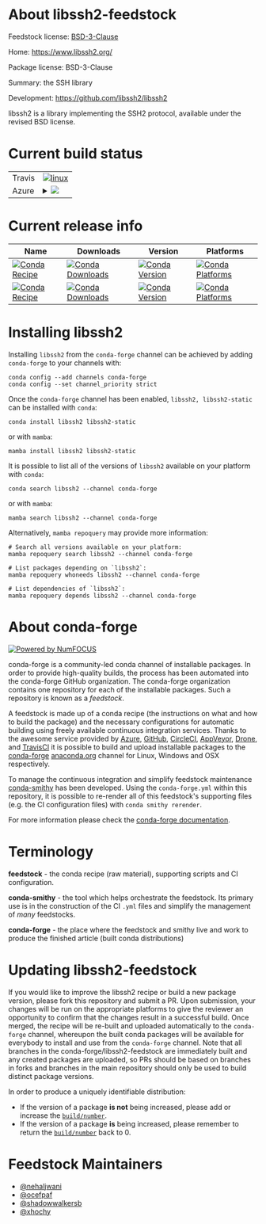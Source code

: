 About libssh2-feedstock
=======================

Feedstock license: [BSD-3-Clause](https://github.com/conda-forge/libssh2-feedstock/blob/main/LICENSE.txt)

Home: https://www.libssh2.org/

Package license: BSD-3-Clause

Summary: the SSH library

Development: https://github.com/libssh2/libssh2

libssh2 is a library implementing the SSH2 protocol, available under the revised BSD license.


Current build status
====================


<table><tr>
    <td>Travis</td>
    <td>
      <a href="https://app.travis-ci.com/conda-forge/libssh2-feedstock">
        <img alt="linux" src="https://img.shields.io/travis/com/conda-forge/libssh2-feedstock/main.svg?label=Linux">
      </a>
    </td>
  </tr>
    
  <tr>
    <td>Azure</td>
    <td>
      <details>
        <summary>
          <a href="https://dev.azure.com/conda-forge/feedstock-builds/_build/latest?definitionId=573&branchName=main">
            <img src="https://dev.azure.com/conda-forge/feedstock-builds/_apis/build/status/libssh2-feedstock?branchName=main">
          </a>
        </summary>
        <table>
          <thead><tr><th>Variant</th><th>Status</th></tr></thead>
          <tbody><tr>
              <td>linux_64</td>
              <td>
                <a href="https://dev.azure.com/conda-forge/feedstock-builds/_build/latest?definitionId=573&branchName=main">
                  <img src="https://dev.azure.com/conda-forge/feedstock-builds/_apis/build/status/libssh2-feedstock?branchName=main&jobName=linux&configuration=linux%20linux_64_" alt="variant">
                </a>
              </td>
            </tr><tr>
              <td>linux_aarch64</td>
              <td>
                <a href="https://dev.azure.com/conda-forge/feedstock-builds/_build/latest?definitionId=573&branchName=main">
                  <img src="https://dev.azure.com/conda-forge/feedstock-builds/_apis/build/status/libssh2-feedstock?branchName=main&jobName=linux&configuration=linux%20linux_aarch64_" alt="variant">
                </a>
              </td>
            </tr><tr>
              <td>linux_ppc64le</td>
              <td>
                <a href="https://dev.azure.com/conda-forge/feedstock-builds/_build/latest?definitionId=573&branchName=main">
                  <img src="https://dev.azure.com/conda-forge/feedstock-builds/_apis/build/status/libssh2-feedstock?branchName=main&jobName=linux&configuration=linux%20linux_ppc64le_" alt="variant">
                </a>
              </td>
            </tr><tr>
              <td>osx_64</td>
              <td>
                <a href="https://dev.azure.com/conda-forge/feedstock-builds/_build/latest?definitionId=573&branchName=main">
                  <img src="https://dev.azure.com/conda-forge/feedstock-builds/_apis/build/status/libssh2-feedstock?branchName=main&jobName=osx&configuration=osx%20osx_64_" alt="variant">
                </a>
              </td>
            </tr><tr>
              <td>osx_arm64</td>
              <td>
                <a href="https://dev.azure.com/conda-forge/feedstock-builds/_build/latest?definitionId=573&branchName=main">
                  <img src="https://dev.azure.com/conda-forge/feedstock-builds/_apis/build/status/libssh2-feedstock?branchName=main&jobName=osx&configuration=osx%20osx_arm64_" alt="variant">
                </a>
              </td>
            </tr><tr>
              <td>win_64</td>
              <td>
                <a href="https://dev.azure.com/conda-forge/feedstock-builds/_build/latest?definitionId=573&branchName=main">
                  <img src="https://dev.azure.com/conda-forge/feedstock-builds/_apis/build/status/libssh2-feedstock?branchName=main&jobName=win&configuration=win%20win_64_" alt="variant">
                </a>
              </td>
            </tr>
          </tbody>
        </table>
      </details>
    </td>
  </tr>
</table>

Current release info
====================

| Name | Downloads | Version | Platforms |
| --- | --- | --- | --- |
| [![Conda Recipe](https://img.shields.io/badge/recipe-libssh2-green.svg)](https://anaconda.org/conda-forge/libssh2) | [![Conda Downloads](https://img.shields.io/conda/dn/conda-forge/libssh2.svg)](https://anaconda.org/conda-forge/libssh2) | [![Conda Version](https://img.shields.io/conda/vn/conda-forge/libssh2.svg)](https://anaconda.org/conda-forge/libssh2) | [![Conda Platforms](https://img.shields.io/conda/pn/conda-forge/libssh2.svg)](https://anaconda.org/conda-forge/libssh2) |
| [![Conda Recipe](https://img.shields.io/badge/recipe-libssh2--static-green.svg)](https://anaconda.org/conda-forge/libssh2-static) | [![Conda Downloads](https://img.shields.io/conda/dn/conda-forge/libssh2-static.svg)](https://anaconda.org/conda-forge/libssh2-static) | [![Conda Version](https://img.shields.io/conda/vn/conda-forge/libssh2-static.svg)](https://anaconda.org/conda-forge/libssh2-static) | [![Conda Platforms](https://img.shields.io/conda/pn/conda-forge/libssh2-static.svg)](https://anaconda.org/conda-forge/libssh2-static) |

Installing libssh2
==================

Installing `libssh2` from the `conda-forge` channel can be achieved by adding `conda-forge` to your channels with:

```
conda config --add channels conda-forge
conda config --set channel_priority strict
```

Once the `conda-forge` channel has been enabled, `libssh2, libssh2-static` can be installed with `conda`:

```
conda install libssh2 libssh2-static
```

or with `mamba`:

```
mamba install libssh2 libssh2-static
```

It is possible to list all of the versions of `libssh2` available on your platform with `conda`:

```
conda search libssh2 --channel conda-forge
```

or with `mamba`:

```
mamba search libssh2 --channel conda-forge
```

Alternatively, `mamba repoquery` may provide more information:

```
# Search all versions available on your platform:
mamba repoquery search libssh2 --channel conda-forge

# List packages depending on `libssh2`:
mamba repoquery whoneeds libssh2 --channel conda-forge

# List dependencies of `libssh2`:
mamba repoquery depends libssh2 --channel conda-forge
```


About conda-forge
=================

[![Powered by
NumFOCUS](https://img.shields.io/badge/powered%20by-NumFOCUS-orange.svg?style=flat&colorA=E1523D&colorB=007D8A)](https://numfocus.org)

conda-forge is a community-led conda channel of installable packages.
In order to provide high-quality builds, the process has been automated into the
conda-forge GitHub organization. The conda-forge organization contains one repository
for each of the installable packages. Such a repository is known as a *feedstock*.

A feedstock is made up of a conda recipe (the instructions on what and how to build
the package) and the necessary configurations for automatic building using freely
available continuous integration services. Thanks to the awesome service provided by
[Azure](https://azure.microsoft.com/en-us/services/devops/), [GitHub](https://github.com/),
[CircleCI](https://circleci.com/), [AppVeyor](https://www.appveyor.com/),
[Drone](https://cloud.drone.io/welcome), and [TravisCI](https://travis-ci.com/)
it is possible to build and upload installable packages to the
[conda-forge](https://anaconda.org/conda-forge) [anaconda.org](https://anaconda.org/)
channel for Linux, Windows and OSX respectively.

To manage the continuous integration and simplify feedstock maintenance
[conda-smithy](https://github.com/conda-forge/conda-smithy) has been developed.
Using the ``conda-forge.yml`` within this repository, it is possible to re-render all of
this feedstock's supporting files (e.g. the CI configuration files) with ``conda smithy rerender``.

For more information please check the [conda-forge documentation](https://conda-forge.org/docs/).

Terminology
===========

**feedstock** - the conda recipe (raw material), supporting scripts and CI configuration.

**conda-smithy** - the tool which helps orchestrate the feedstock.
                   Its primary use is in the construction of the CI ``.yml`` files
                   and simplify the management of *many* feedstocks.

**conda-forge** - the place where the feedstock and smithy live and work to
                  produce the finished article (built conda distributions)


Updating libssh2-feedstock
==========================

If you would like to improve the libssh2 recipe or build a new
package version, please fork this repository and submit a PR. Upon submission,
your changes will be run on the appropriate platforms to give the reviewer an
opportunity to confirm that the changes result in a successful build. Once
merged, the recipe will be re-built and uploaded automatically to the
`conda-forge` channel, whereupon the built conda packages will be available for
everybody to install and use from the `conda-forge` channel.
Note that all branches in the conda-forge/libssh2-feedstock are
immediately built and any created packages are uploaded, so PRs should be based
on branches in forks and branches in the main repository should only be used to
build distinct package versions.

In order to produce a uniquely identifiable distribution:
 * If the version of a package **is not** being increased, please add or increase
   the [``build/number``](https://docs.conda.io/projects/conda-build/en/latest/resources/define-metadata.html#build-number-and-string).
 * If the version of a package **is** being increased, please remember to return
   the [``build/number``](https://docs.conda.io/projects/conda-build/en/latest/resources/define-metadata.html#build-number-and-string)
   back to 0.

Feedstock Maintainers
=====================

* [@nehaljwani](https://github.com/nehaljwani/)
* [@ocefpaf](https://github.com/ocefpaf/)
* [@shadowwalkersb](https://github.com/shadowwalkersb/)
* [@xhochy](https://github.com/xhochy/)

